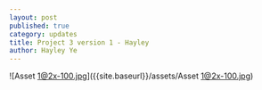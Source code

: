 ```yaml
---
layout: post
published: true
category: updates
title: Project 3 version 1 - Hayley
author: Hayley Ye
---
```

![Asset 1@2x-100.jpg]({{site.baseurl}}/assets/Asset 1@2x-100.jpg)
